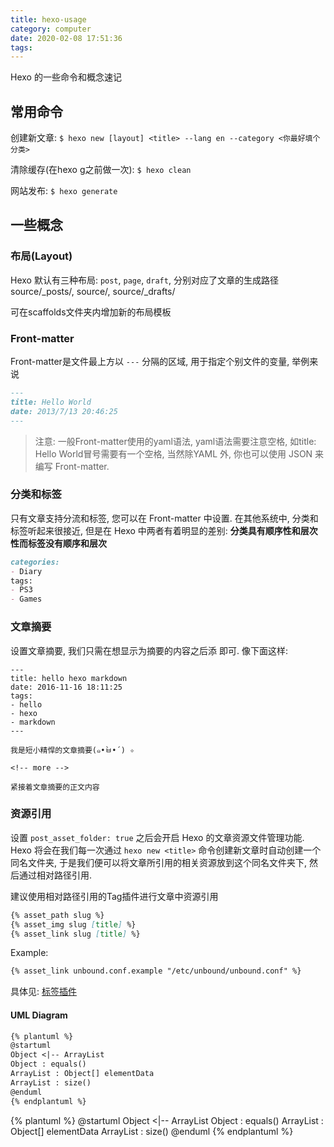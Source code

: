 ```yaml
---
title: hexo-usage
category: computer
date: 2020-02-08 17:51:36
tags:
---
```


Hexo 的一些命令和概念速记

<!-- more -->

## 常用命令

创建新文章: `$ hexo new [layout] <title> --lang en --category <你最好填个分类>`

清除缓存(在hexo g之前做一次): `$ hexo clean`

网站发布: `$ hexo generate`

## 一些概念

### 布局(Layout)

Hexo 默认有三种布局: `post`, `page`, `draft`, 分别对应了文章的生成路径source/_posts/, source/, source/_drafts/

可在scaffolds文件夹内增加新的布局模板

### Front-matter

Front-matter是文件最上方以 `---` 分隔的区域, 用于指定个别文件的变量, 举例来说

```markdown
---
title: Hello World
date: 2013/7/13 20:46:25
---
```

> 注意: 一般Front-matter使用的yaml语法, yaml语法需要注意空格, 如title: Hello World冒号需要有一个空格, 当然除YAML 外, 你也可以使用 JSON 来编写 Front-matter.

### 分类和标签

只有文章支持分流和标签, 您可以在 Front-matter 中设置. 在其他系统中, 分类和标签听起来很接近, 但是在 Hexo 中两者有着明显的差别: **分类具有顺序性和层次性而标签没有顺序和层次**

```markdown
categories:
- Diary
tags:
- PS3
- Games
```

### 文章摘要

设置文章摘要, 我们只需在想显示为摘要的内容之后添 <!-- more --> 即可. 像下面这样:

```
---
title: hello hexo markdown
date: 2016-11-16 18:11:25
tags:
- hello
- hexo
- markdown
---

我是短小精悍的文章摘要(๑•̀ㅂ•́) ✧

<!-- more -->

紧接着文章摘要的正文内容
```

### 资源引用

设置 `post_asset_folder: true` 之后会开启 Hexo 的文章资源文件管理功能. Hexo 将会在我们每一次通过 `hexo new <title>` 命令创建新文章时自动创建一个同名文件夹, 于是我们便可以将文章所引用的相关资源放到这个同名文件夹下, 然后通过相对路径引用.

建议使用相对路径引用的Tag插件进行文章中资源引用

```markdown
{% asset_path slug %}
{% asset_img slug [title] %}
{% asset_link slug [title] %}
```

Example:

```markdown
{% asset_link unbound.conf.example "/etc/unbound/unbound.conf" %}
```

具体见: [标签插件](https://hexo.io/zh-cn/docs/tag-plugins.html)

#### UML Diagram

```markdown
{% plantuml %}
@startuml
Object <|-- ArrayList
Object : equals()
ArrayList : Object[] elementData
ArrayList : size()
@enduml
{% endplantuml %}
```

{% plantuml %}
@startuml
Object <|-- ArrayList
Object : equals()
ArrayList : Object[] elementData
ArrayList : size()
@enduml
{% endplantuml %}